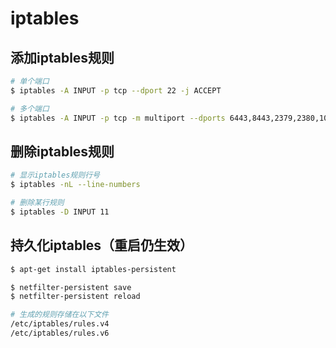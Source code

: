 # iptables

## 添加iptables规则

```bash
# 单个端口
$ iptables -A INPUT -p tcp --dport 22 -j ACCEPT

# 多个端口
$ iptables -A INPUT -p tcp -m multiport --dports 6443,8443,2379,2380,10250 -j ACCEPT
```

## 删除iptables规则

```bash
# 显示iptables规则行号
$ iptables -nL --line-numbers

# 删除某行规则
$ iptables -D INPUT 11
```

## 持久化iptables（重启仍生效）

```bash
$ apt-get install iptables-persistent

$ netfilter-persistent save
$ netfilter-persistent reload

# 生成的规则存储在以下文件
/etc/iptables/rules.v4
/etc/iptables/rules.v6
```
